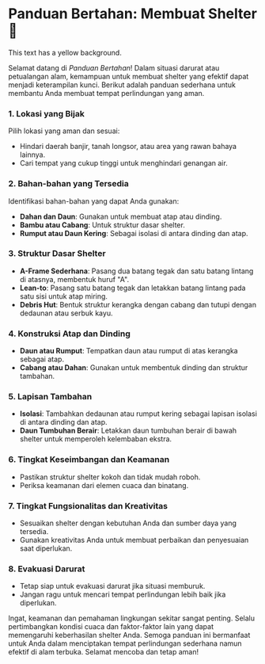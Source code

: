 # Panduan Bertahan: Membuat Shelter 🏡
<span style="background-color: ##F6FFF7;">This text has a yellow background.</span>

Selamat datang di *Panduan Bertahan*! Dalam situasi darurat atau petualangan alam, kemampuan untuk membuat shelter yang efektif dapat menjadi keterampilan kunci. Berikut adalah panduan sederhana untuk membantu Anda membuat tempat perlindungan yang aman.

### 1. Lokasi yang Bijak

Pilih lokasi yang aman dan sesuai:
- Hindari daerah banjir, tanah longsor, atau area yang rawan bahaya lainnya.
- Cari tempat yang cukup tinggi untuk menghindari genangan air.

### 2. Bahan-bahan yang Tersedia

Identifikasi bahan-bahan yang dapat Anda gunakan:
- **Dahan dan Daun**: Gunakan untuk membuat atap atau dinding.
- **Bambu atau Cabang**: Untuk struktur dasar shelter.
- **Rumput atau Daun Kering**: Sebagai isolasi di antara dinding dan atap.

### 3. Struktur Dasar Shelter

- **A-Frame Sederhana**: Pasang dua batang tegak dan satu batang lintang di atasnya, membentuk huruf "A".
- **Lean-to**: Pasang satu batang tegak dan letakkan batang lintang pada satu sisi untuk atap miring.
- **Debris Hut**: Bentuk struktur kerangka dengan cabang dan tutupi dengan dedaunan atau serbuk kayu.

### 4. Konstruksi Atap dan Dinding

- **Daun atau Rumput**: Tempatkan daun atau rumput di atas kerangka sebagai atap.
- **Cabang atau Dahan**: Gunakan untuk membentuk dinding dan struktur tambahan.

### 5. Lapisan Tambahan

- **Isolasi**: Tambahkan dedaunan atau rumput kering sebagai lapisan isolasi di antara dinding dan atap.
- **Daun Tumbuhan Berair**: Letakkan daun tumbuhan berair di bawah shelter untuk memperoleh kelembaban ekstra.

### 6. Tingkat Keseimbangan dan Keamanan

- Pastikan struktur shelter kokoh dan tidak mudah roboh.
- Periksa keamanan dari elemen cuaca dan binatang.

### 7. Tingkat Fungsionalitas dan Kreativitas

- Sesuaikan shelter dengan kebutuhan Anda dan sumber daya yang tersedia.
- Gunakan kreativitas Anda untuk membuat perbaikan dan penyesuaian saat diperlukan.

### 8. Evakuasi Darurat

- Tetap siap untuk evakuasi darurat jika situasi memburuk.
- Jangan ragu untuk mencari tempat perlindungan lebih baik jika diperlukan.

Ingat, keamanan dan pemahaman lingkungan sekitar sangat penting. Selalu pertimbangkan kondisi cuaca dan faktor-faktor lain yang dapat memengaruhi keberhasilan shelter Anda. Semoga panduan ini bermanfaat untuk Anda dalam menciptakan tempat perlindungan sederhana namun efektif di alam terbuka. Selamat mencoba dan tetap aman!
